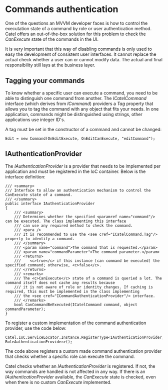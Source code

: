 # Commands authentication

One of the questions an MVVM developer faces is how to control the executation state of a command by role or user authentication method. Catel offers an out-of-the-box solution for this problem to check the *CanExecute* state of the commands in the UI. 

It is very important that this way of disabling commands is only used to easy the development of consistent user interfaces. It cannot replace the actual check whether a user can or cannot modify data. The actual and final responsibility still lays at the business layer.

## Tagging your commands

To know whether a specific user can execute a command, you need to be able to distinguish one command from another. The *ICatelCommand* interface (which derives from *ICommand*) providers a *Tag* property that allows you to tag the command with any object that fits your needs. In one application, commands might be distinguished using strings, other applications use integer ID's.

A tag must be set in the constructor of a command and cannot be changed:

```
Edit = new Command(OnEditExecute, OnEditCanExecute, "editCommand");
```

## IAuthenticationProvider

The *IAuthenticationProvider* is a provider that needs to be implemented per application and must be registered in the IoC container. Below is the interface definition:

```
/// <summary>
/// Interface to allow an authentication mechanism to control the CanExecute state of a command.
/// </summary>
public interface IAuthenticationProvider
{
    /// <summary>
    /// Determines whether the specified <paramref name="command"/> can be executed. The class implementing this interface
    /// can use any required method to check the command.
    /// <para />
    /// It is recommended to use the <see cref="ICatelCommand.Tag"/> property to identify a command.
    /// </summary>
    /// <param name="command">The command that is requested.</param>
    /// <param name="commandParameter">The command parameter.</param>
    /// <returns>
    ///    <c>true</c> if this instance [can command be executed] the specified command; otherwise, <c>false</c>.
    /// </returns>
    /// <remarks>
    /// The <c>CanExecute</c> state of a command is queried a lot. The command itself does not cache any results because
    /// it is not aware of role or identity changes. If caching is required, this must be implemented in the class implementing
    /// the <see cref="ICommandAuthenticationProvider"/> interface.
    /// </remarks>
    bool CanCommandBeExecuted(ICatelCommand command, object commandParameter);
}
```

To register a custom implementation of the command authentication provider, use the code below:

```
Catel.IoC.ServiceLocator.Instance.RegisterType<IAuthenticationProvider, RoleAuthenticationProvider>();
```

The code above registers a custom made command authentication provider that checks whether a specific role can execute the command.

Catel checks whether an *IAuthenticationProvider* is registered. If not, the way commands are handled is not affected in any way. If there is an *IAuthenticationProvider* available, the *CanExecute* state is checked, even when there is no custom *CanExecute* implemented.

